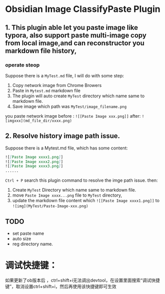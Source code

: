# Obsidian Image ClassifyPaste Plugin

## 1. This plugin able let you paste image like typora, also support paste multi-image copy from local image,and can reconstructor you markdown file history,
### operate steop
Suppose there is a `MyTest.md` file, I will do with some step:
1. Copy network image from Chrome Browers
2. Paste in `Mytest.md` markdown file
3. The plugin will auto create `MyTest` directory which name same to markdown file.
4. Save image which path was `MyTest/image_filename.png`

you paste network image
before  :
`![[Paste Image xxx.png]]`
after:
`![imgxxx](md_file_dir/xxxx.png)`
## 2. Resolve history image path issue.
Suppose there is a Mytest.md file, which has some content:
```md
![[Paste Image xxxx1.png]]
![[Paste Image xxxx2.png]]
![[Paste Image xxxx3.png]]
......
```
`Ctrl + P` search this plugin command to resolve the imge path issue.
then:
1. Create `MyTest` Directory which name same to markdown file.
2. move `Paste Image xxxx...png` file to `MyTest` directory,
3. update the markdown file content which `![[Paste Image xxxx1.png]]` to `![img](MyTest/Paste-Image-xxx.png)`


## TODO
 - set paste name
 - auto size
 - reg directory name.


# 调试快捷键：
如果更新了ob版本后 ，ctrl+shift+i无法调出devtool，在设置里面搜索“调试快捷键”，取消设置ctrl+shift+i，然后再使用该快捷键即可生效

# 
